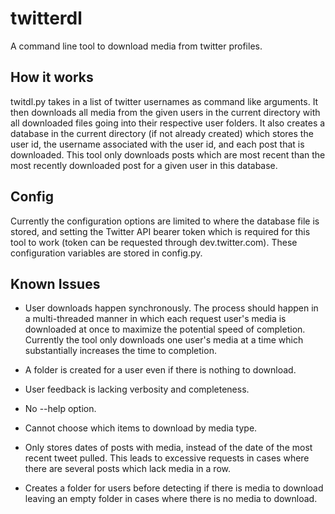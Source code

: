 # twitterdl
A command line tool to download media from twitter profiles.

## How it works
twitdl.py takes in a list of twitter usernames as command like arguments. It then downloads all media from the given users in the current directory with all downloaded files going into their respective user folders. It also creates a database in the current directory (if not already created) which stores the user id, the username associated with the user id, and each post that is downloaded. This tool only downloads posts which are most recent than the most recently downloaded post for a given user in this database.

## Config
Currently the configuration options are limited to where the database file is stored, and setting the Twitter API bearer token which is required for this tool to work (token can be requested through dev.twitter.com). These configuration variables are stored in config.py.

## Known Issues
- User downloads happen synchronously.
The process should happen in a multi-threaded manner in which each request user's media is downloaded at once to maximize the potential speed of completion. Currently the tool only downloads one user's media at a time which substantially increases the time to completion.

- A folder is created for a user even if there is nothing to download.

- User feedback is lacking verbosity and completeness.

- No --help option.

- Cannot choose which items to download by media type.

- Only stores dates of posts with media, instead of the date of the most recent tweet pulled. This leads to excessive requests in cases where there are several posts which lack media in a row.

- Creates a folder for users before detecting if there is media to download leaving an empty folder in cases where there is no media to download.
